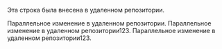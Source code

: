 Эта строка была внесена в удаленном репозитории.
 
Параллельное изменение в удаленном репозитории.
Параллельное изменение в удаленном репозитории123.
Параллельное изменение в удаленном репозитории123.
